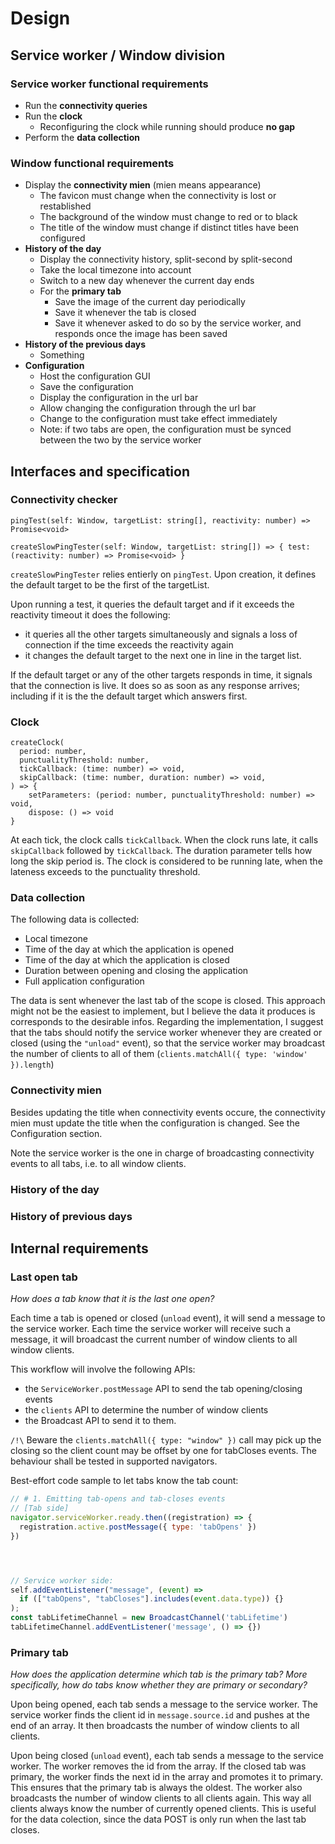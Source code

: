 # Design

## Service worker / Window division

### Service worker functional requirements

- Run the **connectivity queries**
- Run the **clock**
  - Reconfiguring the clock while running should produce **no gap**
- Perform the **data collection**

### Window functional requirements

- Display the **connectivity mien** (mien means appearance)
  - The favicon must change when the connectivity is lost or restablished
  - The background of the window must change to red or to black
  - The title of the window must change if distinct titles have been configured
- **History of the day**
  - Display the connectivity history, split-second by split-second
  - Take the local timezone into account
  - Switch to a new day whenever the current day ends
  - For the **primary tab**
    - Save the image of the current day periodically
    - Save it whenever the tab is closed
    - Save it whenever asked to do so by the service worker, and responds once the image has been saved
- **History of the previous days**
  - Something
- **Configuration**
  - Host the configuration GUI
  - Save the configuration
  - Display the configuration in the url bar
  - Allow changing the configuration through the url bar
  - Change to the configuration must take effect immediately
  - Note: if two tabs are open, the configuration must be synced between the two by the service worker

## Interfaces and specification

### Connectivity checker

```
pingTest(self: Window, targetList: string[], reactivity: number) => Promise<void>

createSlowPingTester(self: Window, targetList: string[]) => { test: (reactivity: number) => Promise<void> }
```

`createSlowPingTester` relies entierly on `pingTest`. Upon creation, it defines the default target to be the first of the targetList.

Upon running a test, it queries the default target and if it exceeds the reactivity timeout it does the following:
- it queries all the other targets simultaneously and signals a loss of connection if the time exceeds the reactivity again
- it changes the default target to the next one in line in the target list.

If the default target or any of the other targets responds in time, it signals that the connection is live. It does so as soon as any response arrives; including if it is the the default target which answers first.

### Clock

```
createClock(
  period: number,
  punctualityThreshold: number,
  tickCallback: (time: number) => void,
  skipCallback: (time: number, duration: number) => void,
) => {
    setParameters: (period: number, punctualityThreshold: number) => void,
    dispose: () => void
}
```

At each tick, the clock calls `tickCallback`. When the clock runs late, it calls `skipCallback` followed by `tickCallback`. The duration parameter tells how long the skip period is. The clock is considered to be running late, when the lateness exceeds to the punctuality threshold.

### Data collection

The following data is collected:

- Local timezone
- Time of the day at which the application is opened
- Time of the day at which the application is closed
- Duration between opening and closing the application
- Full application configuration

The data is sent whenever the last tab of the scope is closed. This approach might not be the easiest to implement, but I believe the data it produces is corresponds to the desirable infos. Regarding the implementation, I suggest that the tabs should notify the service worker whenever they are created or closed (using the `"unload"` event), so that the service worker may broadcast the number of clients to all of them (`clients.matchAll({ type: 'window' }).length`)

### Connectivity mien

Besides updating the title when connectivity events occure, the connectivity mien must update the title when the configuration is changed. See the Configuration section.

Note the service worker is the one in charge of broadcasting connectivity events to all tabs, i.e. to all window clients.

### History of the day

### History of previous days

## Internal requirements

### Last open tab

_How does a tab know that it is the last one open?_

Each time a tab is opened or closed (`unload` event), it will send a message to the service worker. Each time the service worker will receive such a message, it will broadcast the current number of window clients to all window clients.

This workflow will involve the following APIs:
- the `ServiceWorker.postMessage` API to send the tab opening/closing events
- the `clients` API to determine the number of window clients
- the Broadcast API to send it to them.

`/!\` Beware the `clients.matchAll({ type: "window" })` call may pick up the closing so the client count may be offset by one for tabCloses events. The behaviour shall be tested in supported navigators.

Best-effort code sample to let tabs know the tab count:

```js
// # 1. Emitting tab-opens and tab-closes events
// [Tab side]
navigator.serviceWorker.ready.then((registration) => {
  registration.active.postMessage({ type: 'tabOpens' })
})




// Service worker side:
self.addEventListener("message", (event) => 
  if (["tabOpens", "tabCloses"].includes(event.data.type)) {}
);
const tabLifetimeChannel = new BroadcastChannel('tabLifetime')
tabLifetimeChannel.addEventListener('message', () => {})
```

### Primary tab

_How does the application determine which tab is the primary tab? More specifically, how do tabs know whether they are primary or secondary?_

Upon being opened, each tab sends a message to the service worker. The service worker finds the client id in `message.source.id` and pushes at the  end of an array. It then broadcasts the number of window clients to all clients.

Upon being closed (`unload` event), each tab sends a message to the service worker. The worker removes the id from the array. If the closed tab was primary, the worker finds the next id in the array and promotes it to primary. This ensures that the primary tab is always the oldest. The worker also broadcasts the number of window clients to all clients again. This way all clients always know the number of currently opened clients. This is useful for the data colection, since the data POST is only run when the last tab closes.